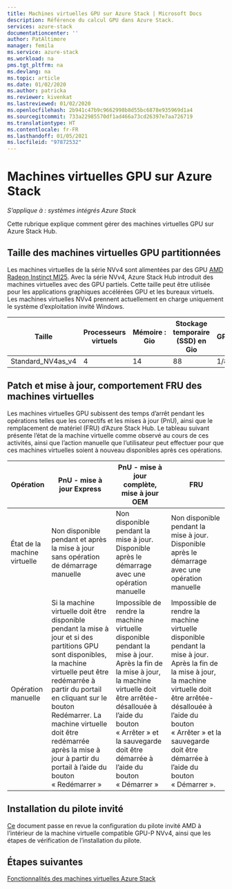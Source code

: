 ```yaml
---
title: Machines virtuelles GPU sur Azure Stack | Microsoft Docs
description: Référence du calcul GPU dans Azure Stack.
services: azure-stack
documentationcenter: ''
author: PatAltimore
manager: femila
ms.service: azure-stack
ms.workload: na
pms.tgt_pltfrm: na
ms.devlang: na
ms.topic: article
ms.date: 01/02/2020
ms.author: patricka
ms.reviewer: kivenkat
ms.lastreviewed: 01/02/2020
ms.openlocfilehash: 2b941c47b9c9662998b8d55bc6878e935969d1a4
ms.sourcegitcommit: 733a22985570df1ad466a73cd26397e7aa726719
ms.translationtype: HT
ms.contentlocale: fr-FR
ms.lasthandoff: 01/05/2021
ms.locfileid: "97872532"
---
```

# <a name="gpu-vms-on-azure-stack"></a>Machines virtuelles GPU sur Azure Stack 

*S’applique à : systèmes intégrés Azure Stack* 

Cette rubrique explique comment gérer des machines virtuelles GPU sur Azure Stack Hub.


## <a name="partitioned-gpu-vm-size"></a>Taille des machines virtuelles GPU partitionnées 

Les machines virtuelles de la série NVv4 sont alimentées par des GPU [AMD Radeon Instinct MI25](https://www.amd.com/en/products/professional-graphics/instinct-mi25). Avec la série NVv4, Azure Stack Hub introduit des machines virtuelles avec des GPU partiels. Cette taille peut être utilisée pour les applications graphiques accélérées GPU et les bureaux virtuels. Les machines virtuelles NVv4 prennent actuellement en charge uniquement le système d’exploitation invité Windows. 

| Taille | Processeurs virtuels | Mémoire : Gio | Stockage temporaire (SSD) en Gio | GPU | Mémoire GPU : Gio | Disques de données max. | Nombre max de cartes réseau | 
| --- | --- | --- | --- | --- | --- | --- | --- |   
| Standard_NV4as_v4 |4 |14 |88 | 1/8 | 2 | 4 | 2 | 

## <a name="patch-and-update-fru-behavior-of-vms"></a>Patch et mise à jour, comportement FRU des machines virtuelles 

Les machines virtuelles GPU subissent des temps d’arrêt pendant les opérations telles que les correctifs et les mises à jour (PnU), ainsi que le remplacement de matériel (FRU) d’Azure Stack Hub. Le tableau suivant présente l’état de la machine virtuelle comme observé au cours de ces activités, ainsi que l’action manuelle que l’utilisateur peut effectuer pour que ces machines virtuelles soient à nouveau disponibles après ces opérations. 

| Opération | PnU - mise à jour Express | PnU - mise à jour complète, mise à jour OEM | FRU | 
| --- | --- | --- | --- | 
| État de la machine virtuelle  | Non disponible pendant et après la mise à jour sans opération de démarrage manuelle | Non disponible pendant la mise à jour. Disponible après le démarrage avec une opération manuelle | Non disponible pendant la mise à jour. Disponible après le démarrage avec une opération manuelle| 
| Opération manuelle | Si la machine virtuelle doit être disponible pendant la mise à jour et si des partitions GPU sont disponibles, la machine virtuelle peut être redémarrée à partir du portail en cliquant sur le bouton Redémarrer. La machine virtuelle doit être redémarrée après la mise à jour à partir du portail à l’aide du bouton « Redémarrer » | Impossible de rendre la machine virtuelle disponible pendant la mise à jour. Après la fin de la mise à jour, la machine virtuelle doit être arrêtée-désallouée à l’aide du bouton « Arrêter » et la sauvegarde doit être démarrée à l’aide du bouton « Démarrer » | Impossible de rendre la machine virtuelle disponible pendant la mise à jour. Après la fin de la mise à jour, la machine virtuelle doit être arrêtée-désallouée à l’aide du bouton « Arrêter » et la sauvegarde doit être démarrée à l’aide du bouton « Démarrer ».| 

## <a name="guest-driver-installation"></a>Installation du pilote invité 

[Ce](https://docs.microsoft.com/azure/virtual-machines/windows/n-series-amd-driver-setup) document passe en revue la configuration du pilote invité AMD à l’intérieur de la machine virtuelle compatible GPU-P NVv4, ainsi que les étapes de vérification de l’installation du pilote. 

## <a name="next-steps"></a>Étapes suivantes 

[Fonctionnalités des machines virtuelles Azure Stack](azure-stack-vm-considerations.md) 

